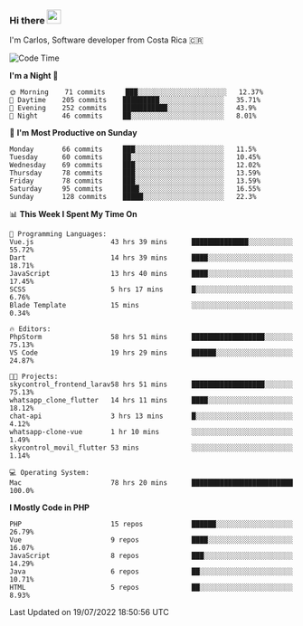 ### Hi there <img src="https://media.giphy.com/media/hvRJCLFzcasrR4ia7z/giphy.gif" width="25px" height="25px">

I'm Carlos, Software developer from Costa Rica 🇨🇷

<!--START_SECTION:waka-->
![Code Time](http://img.shields.io/badge/Code%20Time-0%20secs-blue)

**I'm a Night 🦉** 

```text
🌞 Morning    71 commits     ███░░░░░░░░░░░░░░░░░░░░░░   12.37% 
🌆 Daytime    205 commits    █████████░░░░░░░░░░░░░░░░   35.71% 
🌃 Evening    252 commits    ███████████░░░░░░░░░░░░░░   43.9% 
🌙 Night      46 commits     ██░░░░░░░░░░░░░░░░░░░░░░░   8.01%

```
📅 **I'm Most Productive on Sunday** 

```text
Monday       66 commits     ███░░░░░░░░░░░░░░░░░░░░░░   11.5% 
Tuesday      60 commits     ██░░░░░░░░░░░░░░░░░░░░░░░   10.45% 
Wednesday    69 commits     ███░░░░░░░░░░░░░░░░░░░░░░   12.02% 
Thursday     78 commits     ███░░░░░░░░░░░░░░░░░░░░░░   13.59% 
Friday       78 commits     ███░░░░░░░░░░░░░░░░░░░░░░   13.59% 
Saturday     95 commits     ████░░░░░░░░░░░░░░░░░░░░░   16.55% 
Sunday       128 commits    █████░░░░░░░░░░░░░░░░░░░░   22.3%

```


📊 **This Week I Spent My Time On** 

```text
💬 Programming Languages: 
Vue.js                   43 hrs 39 mins      ██████████████░░░░░░░░░░░   55.72% 
Dart                     14 hrs 39 mins      ████░░░░░░░░░░░░░░░░░░░░░   18.71% 
JavaScript               13 hrs 40 mins      ████░░░░░░░░░░░░░░░░░░░░░   17.45% 
SCSS                     5 hrs 17 mins       █░░░░░░░░░░░░░░░░░░░░░░░░   6.76% 
Blade Template           15 mins             ░░░░░░░░░░░░░░░░░░░░░░░░░   0.34%

🔥 Editors: 
PhpStorm                 58 hrs 51 mins      ██████████████████░░░░░░░   75.13% 
VS Code                  19 hrs 29 mins      ██████░░░░░░░░░░░░░░░░░░░   24.87%

🐱‍💻 Projects: 
skycontrol_frontend_larav58 hrs 51 mins      ██████████████████░░░░░░░   75.13% 
whatsapp_clone_flutter   14 hrs 11 mins      ████░░░░░░░░░░░░░░░░░░░░░   18.12% 
chat-api                 3 hrs 13 mins       █░░░░░░░░░░░░░░░░░░░░░░░░   4.12% 
whatsapp-clone-vue       1 hr 10 mins        ░░░░░░░░░░░░░░░░░░░░░░░░░   1.49% 
skycontrol_movil_flutter 53 mins             ░░░░░░░░░░░░░░░░░░░░░░░░░   1.14%

💻 Operating System: 
Mac                      78 hrs 20 mins      █████████████████████████   100.0%

```

**I Mostly Code in PHP** 

```text
PHP                      15 repos            ██████░░░░░░░░░░░░░░░░░░░   26.79% 
Vue                      9 repos             ████░░░░░░░░░░░░░░░░░░░░░   16.07% 
JavaScript               8 repos             ███░░░░░░░░░░░░░░░░░░░░░░   14.29% 
Java                     6 repos             ██░░░░░░░░░░░░░░░░░░░░░░░   10.71% 
HTML                     5 repos             ██░░░░░░░░░░░░░░░░░░░░░░░   8.93%

```



 Last Updated on 19/07/2022 18:50:56 UTC
<!--END_SECTION:waka-->
